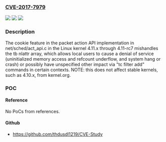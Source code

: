 ### [CVE-2017-7979](https://cve.mitre.org/cgi-bin/cvename.cgi?name=CVE-2017-7979)
![](https://img.shields.io/static/v1?label=Product&message=n%2Fa&color=blue)
![](https://img.shields.io/static/v1?label=Version&message=n%2Fa&color=blue)
![](https://img.shields.io/static/v1?label=Vulnerability&message=n%2Fa&color=brighgreen)

### Description

The cookie feature in the packet action API implementation in net/sched/act_api.c in the Linux kernel 4.11.x through 4.11-rc7 mishandles the tb nlattr array, which allows local users to cause a denial of service (uninitialized memory access and refcount underflow, and system hang or crash) or possibly have unspecified other impact via "tc filter add" commands in certain contexts. NOTE: this does not affect stable kernels, such as 4.10.x, from kernel.org.

### POC

#### Reference
No PoCs from references.

#### Github
- https://github.com/thdusdl1219/CVE-Study

